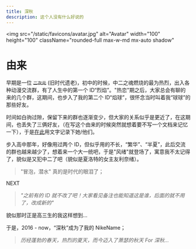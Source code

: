 ```yaml
---
title: 深秋
description: 这个人没有什么好说的
---
```


<img
src="/static/favicons/avatar.jpg"
alt="Avatar"
width="100"
height="100"
className="rounded-full max-w-md mx-auto shadow"

> </img>

# 由来

早期是一位 ~~`二次元`~~ (旧时代遗老)，初中的时候，中二之魂燃烧的最为热烈，出入各种动漫交流群，有了人生中的第一个 ID“烈焰”。"热恋"期之后，大家总会有聊的来的几个群，这期间，也步入了我的第二个 ID“焰球”，很怀念当时叫着我“球球”的那些好友。

时间如白驹过隙，保留下来的群也逐渐变少，但大家的关系似乎是更近了，在这期间，也丢失了三俩好友，（在写这个由来的时候突然就想着要不写一个文档来记忆一下），于是[在此](/posts/netfriend)用文字记录下她/他们。

步入高中那年，好像用过两个 ID，但似乎用的不长，“繁华”、“半夏”，此后交流的群也越来越少了，想着来一个大一统吧，于是"风绪"就登场了，寓意我不太记得了，貌似是又犯中二了吧（貌似是夏洛特的女主友利奈绪）。

> "冒泡，潜水" 真的是时代的眼泪了；

NEXT

> _"之前有的 ID 就不改了吧！大家看见备注也能知道这是谁，后面的就不用了，改成新的"_

貌似那时正是高三生的我这样想到...

于是，2016 - now，“深秋”成为了我的 NikeName；

> _历经蓬勃的春天，热烈的夏天，而今迈入了萧瑟的秋天 For 深秋..._
